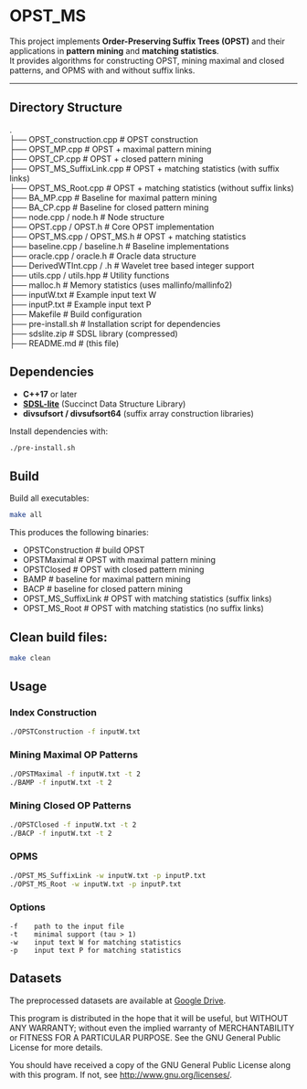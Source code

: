 # OPST_MS

This project implements **Order-Preserving Suffix Trees (OPST)** and their applications in **pattern mining** and **matching statistics**.  
It provides algorithms for constructing OPST, mining maximal and closed patterns, and OPMS with and without suffix links.

---

## Directory Structure

.  
├── OPST_construction.cpp         # OPST construction  
├── OPST_MP.cpp                   # OPST + maximal pattern mining  
├── OPST_CP.cpp                   # OPST + closed pattern mining  
├── OPST_MS_SuffixLink.cpp        # OPST + matching statistics (with suffix links)  
├── OPST_MS_Root.cpp              # OPST + matching statistics (without suffix links)  
├── BA_MP.cpp                     # Baseline for maximal pattern mining  
├── BA_CP.cpp                     # Baseline for closed pattern mining  
├── node.cpp / node.h             # Node structure  
├── OPST.cpp / OPST.h             # Core OPST implementation  
├── OPST_MS.cpp / OPST_MS.h       # OPST + matching statistics  
├── baseline.cpp / baseline.h     # Baseline implementations  
├── oracle.cpp / oracle.h         # Oracle data structure  
├── DerivedWTInt.cpp / .h         # Wavelet tree based integer support  
├── utils.cpp / utils.hpp         # Utility functions  
├── malloc.h                      # Memory statistics (uses mallinfo/mallinfo2)  
├── inputW.txt                    # Example input text W  
├── inputP.txt                    # Example input text P  
├── Makefile                      # Build configuration  
├── pre-install.sh                # Installation script for dependencies  
├── sdslite.zip                   # SDSL library (compressed)  
├── README.md                     # (this file) 

## Dependencies

- **C++17** or later  
- [**SDSL-lite**](https://github.com/simongog/sdsl-lite) (Succinct Data Structure Library)  
- **divsufsort / divsufsort64** (suffix array construction libraries)  

Install dependencies with:

```bash
./pre-install.sh
```

## Build

Build all executables:
```bash
make all
```
This produces the following binaries:

- OPSTConstruction     # build OPST
- OPSTMaximal          # OPST with maximal pattern mining
- OPSTClosed           # OPST with closed pattern mining
- BAMP                 # baseline for maximal pattern mining
- BACP                 # baseline for closed pattern mining
- OPST_MS_SuffixLink   # OPST with matching statistics (suffix links)
- OPST_MS_Root         # OPST with matching statistics (no suffix links)

## Clean build files:
```bash
make clean
```
## Usage

###  Index Construction
```bash
./OPSTConstruction -f inputW.txt
```
###  Mining Maximal OP Patterns
```bash
./OPSTMaximal -f inputW.txt -t 2
./BAMP -f inputW.txt -t 2
```

###  Mining Closed OP Patterns

```bash
./OPSTClosed -f inputW.txt -t 2
./BACP -f inputW.txt -t 2
```
### OPMS
```bash
./OPST_MS_SuffixLink -w inputW.txt -p inputP.txt
./OPST_MS_Root -w inputW.txt -p inputP.txt
```

### Options
```text
-f    path to the input file
-t    minimal support (tau > 1)
-w    input text W for matching statistics
-p    input text P for matching statistics
```



## Datasets
The preprocessed datasets are available at [Google Drive](https://drive.google.com/file/d/1hZTRM8_HxBo4QJLv3fkr2L2ZBxjwVYyT/view?usp=sharing).


This program is distributed in the hope that it will be useful, but WITHOUT ANY WARRANTY; without even the implied warranty of
MERCHANTABILITY or FITNESS FOR A PARTICULAR PURPOSE.  See the GNU General Public License for more details.

You should have received a copy of the GNU General Public License along with this program.  If not, see <http://www.gnu.org/licenses/>.